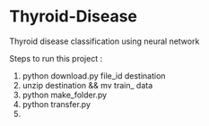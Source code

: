 # Thyroid-Disease
Thyroid disease classification using neural network

Steps to run this project :
1. python download.py file_id destination
2. unzip destination && mv train_ data
3. python make_folder.py
4. python transfer.py
5. 